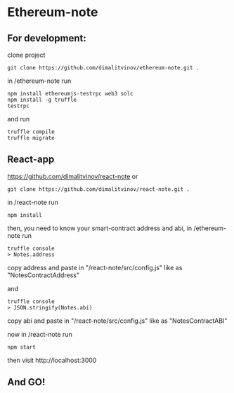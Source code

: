 # Ethereum-note

## For development:

clone project
```shell
git clone https://github.com/dimalitvinov/ethereum-note.git .
```

in /ethereum-note run
```shell
npm install ethereumjs-testrpc web3 solc
npm install -g truffle
testrpc
```

and run
```shell
truffle compile
truffle migrate
```

## React-app
https://github.com/dimalitvinov/react-note or
```shell
git clone https://github.com/dimalitvinov/react-note.git .
```

in /react-note run
```shell
npm install
```

then, you need to know your smart-contract address and abi,
in /ethereum-note run

```shell
truffle console
> Notes.address
```
copy address and paste in "/react-note/src/config.js" like as "NotesContractAddress"

and
```shell
truffle console
> JSON.stringify(Notes.abi)
```
copy abi and paste in "/react-note/src/config.js" like as "NotesContractABI"


now in /react-note run
```shell
npm start
```

then visit http://localhost:3000

## And GO!
